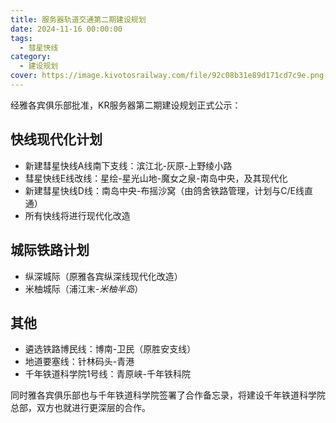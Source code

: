 ```yaml
---
title: 服务器轨道交通第二期建设规划
date: 2024-11-16 00:00:00
tags:
  - 彗星快线
category:
  - 建设规划
cover: https://image.kivotosrailway.com/file/92c08b31e89d171cd7c9e.png 
---
```

经雅各宾俱乐部批准，KR服务器第二期建设规划正式公示：
## 快线现代化计划
* 新建彗星快线A线南下支线：滨江北-灰原-上野绫小路
* 彗星快线E线改线：星绘-星光山地-魔女之泉-南岛中央，及其现代化
* 新建彗星快线D线：南岛中央-布摇沙窝（由鸽舍铁路管理，计划与C/E线直通）
* 所有快线将进行现代化改造
## 城际铁路计划
* 纵深城际（原雅各宾纵深线现代化改造）
* 米柚城际（浦江末-*米柚半岛*）
## 其他
* 遴选铁路博民线：博南-卫民（原胜安支线）
* 地道要塞线：针林码头-青港
* 千年铁道科学院1号线：青原峡-千年铁科院

同时雅各宾俱乐部也与千年铁道科学院签署了合作备忘录，将建设千年铁道科学院总部，双方也就进行更深层的合作。